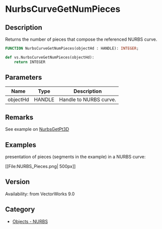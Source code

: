 # NurbsCurveGetNumPieces

## Description
Returns the number of pieces that compose the referenced NURBS curve.

```pascal
FUNCTION NurbsCurveGetNumPieces(objectHd : HANDLE): INTEGER;
```

```python
def vs.NurbsCurveGetNumPieces(objectHd):
    return INTEGER
```

## Parameters
|Name|Type|Description|
|---|---|---|
|objectHd|HANDLE|Handle to NURBS curve.|

## Remarks
See example on [NurbsGetPt3D](NurbsGetPt3D.md)

## Examples
presentation of pieces (segments in the example) in a NURBS curve:

[[File:NURBS_Pieces.png| 500px]]

## Version
Availability: from VectorWorks 9.0

## Category
* [Objects - NURBS](../Categories/Objects%20-%20NURBS.md)
